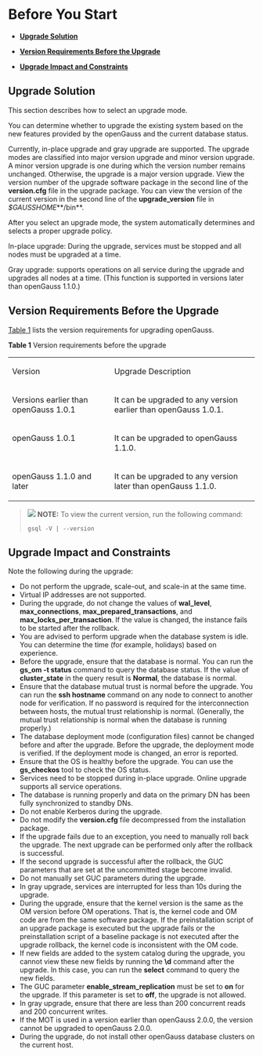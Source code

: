# Before You Start<a name="EN-US_TOPIC_0305491437"></a>

-   **[Upgrade Solution](#upgrade-solution)**  

-   **[Version Requirements Before the Upgrade](#version-requirements-before-the-upgrade)**  

-   **[Upgrade Impact and Constraints](#upgrade-impact-and-constraints)**  

## Upgrade Solution

This section describes how to select an upgrade mode.

You can determine whether to upgrade the existing system based on the new features provided by the openGauss and the current database status.

Currently, in-place upgrade and gray upgrade are supported. The upgrade modes are classified into major version upgrade and minor version upgrade. A minor version upgrade is one during which the version number remains unchanged. Otherwise, the upgrade is a major version upgrade. View the version number of the upgrade software package in the second line of the **version.cfg** file in the upgrade package. You can view the version of the current version in the second line of the **upgrade_version** file in *$GAUSSHOME***/bin**.

After you select an upgrade mode, the system automatically determines and selects a proper upgrade policy.

In-place upgrade: During the upgrade, services must be stopped and all nodes must be upgraded at a time.

Gray upgrade: supports operations on all service during the upgrade and upgrades all nodes at a time. \(This function is supported in versions later than openGauss 1.1.0.\)

## Version Requirements Before the Upgrade

[Table 1](#table7961729) lists the version requirements for upgrading openGauss.

**Table 1** Version requirements before the upgrade

<a name="table7961729"></a>

<table><tbody><tr id="row48398424"><td class="cellrowborder" valign="top" width="41.410000000000004%"><p id="p27958252"><a name="p27958252"></a><a name="p27958252"></a>Version</p>
</td>
<td class="cellrowborder" valign="top" width="58.589999999999996%"><p id="p50025933"><a name="p50025933"></a><a name="p50025933"></a>Upgrade Description</p>
</td>
</tr>
<tr id="row5917164"><td class="cellrowborder" valign="top" width="41.410000000000004%"><p id="p138378421424"><a name="p138378421424"></a><a name="p138378421424"></a>Versions earlier than openGauss 1.0.1</p>
</td>
<td class="cellrowborder" valign="top" width="58.589999999999996%"><p id="p33594135"><a name="p33594135"></a><a name="p33594135"></a>It can be upgraded to any version earlier than openGauss 1.0.1.</p>
</td>
</tr>
<tr id="row1699043202811"><td class="cellrowborder" valign="top" width="41.410000000000004%"><p id="p16990230282"><a name="p16990230282"></a><a name="p16990230282"></a>openGauss 1.0.1</p>
</td>
<td class="cellrowborder" valign="top" width="58.589999999999996%"><p id="p89903322814"><a name="p89903322814"></a><a name="p89903322814"></a>It can be upgraded to openGauss 1.1.0.</p>
</td>
</tr>
<tr id="row10729745336"><td class="cellrowborder" valign="top" width="41.410000000000004%"><p id="p473019455316"><a name="p473019455316"></a><a name="p473019455316"></a>openGauss 1.1.0 and later</p>
</td>
<td class="cellrowborder" valign="top" width="58.589999999999996%"><p id="p207301045037"><a name="p207301045037"></a><a name="p207301045037"></a>It can be upgraded to any version later than openGauss 1.1.0.</p>
</td>
</tr>
</tbody>
</table>


>![](../public_sys-resources/icon-note.gif) **NOTE:** 
>To view the current version, run the following command:
>
>```
>gsql -V | --version
>```

## Upgrade Impact and Constraints

Note the following during the upgrade:

-   Do not perform the upgrade, scale-out, and scale-in at the same time.
-   Virtual IP addresses are not supported.
-   During the upgrade, do not change the values of **wal\_level**, **max\_connections**, **max\_prepared\_transactions**, and **max\_locks\_per\_transaction**. If the value is changed, the instance fails to be started after the rollback.
-   You are advised to perform upgrade when the database system is idle. You can determine the time \(for example, holidays\) based on experience.
-   Before the upgrade, ensure that the database is normal. You can run the **gs\_om -t status** command to query the database status. If the value of **cluster\_state** in the query result is **Normal**, the database is normal.
-   Ensure that the database mutual trust is normal before the upgrade. You can run the **ssh hostname** command on any node to connect to another node for verification. If no password is required for the interconnection between hosts, the mutual trust relationship is normal. \(Generally, the mutual trust relationship is normal when the database is running properly.\)
-   The database deployment mode \(configuration files\) cannot be changed before and after the upgrade. Before the upgrade, the deployment mode is verified. If the deployment mode is changed, an error is reported.
-   Ensure that the OS is healthy before the upgrade. You can use the **gs\_checkos** tool to check the OS status.
-   Services need to be stopped during in-place upgrade. Online upgrade supports all service operations.
-   The database is running properly and data on the primary DN has been fully synchronized to standby DNs.
-   Do not enable Kerberos during the upgrade.
-   Do not modify the **version.cfg** file decompressed from the installation package.
-   If the upgrade fails due to an exception, you need to manually roll back the upgrade. The next upgrade can be performed only after the rollback is successful.
-   If the second upgrade is successful after the rollback, the GUC parameters that are set at the uncommitted stage become invalid.
-   Do not manually set GUC parameters during the upgrade.
-   In gray upgrade, services are interrupted for less than 10s during the upgrade.
-   During the upgrade, ensure that the kernel version is the same as the OM version before OM operations. That is, the kernel code and OM code are from the same software package. If the preinstallation script of an upgrade package is executed but the upgrade fails or the preinstallation script of a baseline package is not executed after the upgrade rollback, the kernel code is inconsistent with the OM code.
-   If new fields are added to the system catalog during the upgrade, you cannot view these new fields by running the **\\d** command after the upgrade. In this case, you can run the **select** command to query the new fields.
-   The GUC parameter **enable\_stream\_replication** must be set to  **on**  for the upgrade. If this parameter is set to **off**, the upgrade is not allowed.
-   In gray upgrade, ensure that there are less than 200 concurrent reads and 200 concurrent writes.
-   If the MOT is used in a version earlier than openGauss 2.0.0, the version cannot be upgraded to openGauss 2.0.0.
-   During the upgrade, do not install other openGauss database clusters on the current host.
